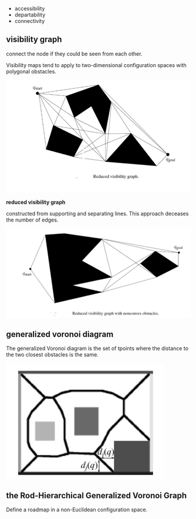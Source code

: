 - accessibility
- departability
- connectivity

## visibility graph

connect the node if they could be seen from each other.

Visibility maps tend to apply to two-dimensional configuration spaces with polygonal obstacles.

![visibility-graph](imgs/visibility_graph.JPG)

**reduced visibility graph**

constructed from supporting and separating lines. This approach deceases the number of edges.

![reduced_visibility-graph](imgs/reduced_visibility_graph.JPG)

## generalized voronoi diagram

The generalized Voronoi diagram is the set of tpoints where the distance to the two closest obstacles is the same.

![voronoi-diagram](imgs/voronoi_diagram.JPG)

## the Rod-Hierarchical Generalized Voronoi Graph

Define a roadmap in a non-Euclidean configuration space.

